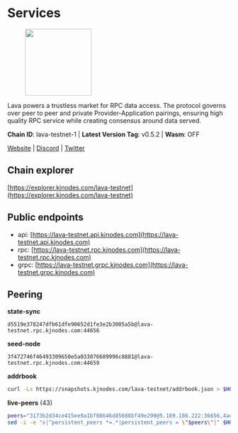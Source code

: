 # Services

<figure><img src="https://raw.githubusercontent.com/kj89/testnet_manuals/main/pingpub/logos/lava.png" width="150" alt=""><figcaption></figcaption></figure>

Lava powers a trustless market for RPC data access. The protocol  governs over peer to peer and private Provider-Application pairings,  ensuring high quality RPC service while creating consensus around data served.

**Chain ID**: lava-testnet-1 | **Latest Version Tag**: v0.5.2 | **Wasm**: OFF

[Website](https://lavanet.xyz) | [Discord](https://discord.com/invite/Tbk5NxTCdA) | [Twitter](https://twitter.com/lavanetxyz)




## Chain explorer
[https://explorer.kjnodes.com/lava-testnet](https://explorer.kjnodes.com/lava-testnet)

## Public endpoints

* api: [https://lava-testnet.api.kjnodes.com](https://lava-testnet.api.kjnodes.com)
* rpc: [https://lava-testnet.rpc.kjnodes.com](https://lava-testnet.rpc.kjnodes.com)
* grpc: [https://lava-testnet.grpc.kjnodes.com](https://lava-testnet.grpc.kjnodes.com)

## Peering

**state-sync**

```text
d5519e378247dfb61dfe90652d1fe3e2b3005a5b@lava-testnet.rpc.kjnodes.com:44656
```

**seed-node**

```text
3f472746f46493309650e5a033076689996c8881@lava-testnet.rpc.kjnodes.com:44659
```

**addrbook**
```bash
curl -Ls https://snapshots.kjnodes.com/lava-testnet/addrbook.json > $HOME/.lava/config/addrbook.json
```

**live-peers** (43)
```bash
peers="3173b2d34ce415ee9a1bf08646d85688bf49e299@5.189.186.222:36656,4ad3f3731073a016fa0c99118b2a5a2d313928f5@207.180.233.148:26656,d5519e378247dfb61dfe90652d1fe3e2b3005a5b@65.109.68.190:44656,4732ed188fbe7603f81d9f4c825397277bb72217@5.75.235.195:26656,370ae92bd28701e0c1d8dc912ccf0d40fe0db3d5@157.90.245.166:26656,8a089094624f27698f365402a059b8b810532805@207.180.229.129:26656,821c9347c927db52138dcd4bb54478fdf17f273e@81.0.218.53:26656,4634ca7cefe997035440df1095915ed255e81296@49.12.189.98:26656,ade02cddf71489b79a2054a7c6ba2cab8a0abb18@185.163.125.232:26656,e268a2ce255d51a93e6ec89ee73c233bbaec70f4@49.12.185.46:26656,c0efea9152aed75fcf3022b8af45243818c59d6a@49.12.13.104:26656,3a445bfdbe2d0c8ee82461633aa3af31bc2b4dc0@3.252.219.158:26656,a2afdc48785be73f208af349e78d632b5556cc01@5.75.226.151:26656,d5ad7ae6caf54ef20a6dc04d30a55caac6c540c9@5.61.41.138:26656,944389dd08321247c8ad687d904591a3d73d16c6@173.249.38.130:26656,dfa93668152cb6b3a822c987f9c22110a1c2f314@178.18.255.221:26656,e8256f9fedf27b6de76c8a13e2db050d0a7bd905@95.216.42.83:26656,5c2a752c9b1952dbed075c56c600c3a79b58c395@185.16.39.172:27066,e1383b216c42acc842193c5ac7321ce6c0d73db0@78.47.37.142:26656,1598a86c04a64d17fa15a07eb201f50c5d760842@75.119.136.106:26656,9a151159039fd8abce61ddb21e5342605787792b@5.75.228.39:26656,6b1d0465b3e2a32b5328e59eb75c38d88233b56f@80.82.215.19:60656,30720f6cc3c7c1c97817a168ffb7d7bfc036ebef@45.14.194.180:26656,b7c3cedc778d93296f179373c3bc6a521e4b682e@65.109.69.160:30656,d53152e10f4de9e968eb98afc0f000343ebb3b02@135.181.115.115:33656,d60e577b6dbdac7a7cd620f71a6bff71f9f82c2e@146.19.24.242:26656,6a55747d1f93e46696f233ac563e28fea24afc47@38.242.237.192:36656,cb722cc36541920d3907cd67743db5444f53e80b@95.70.184.178:24656,c83d7b205b2e80bd9a33c13161bd39d520988455@38.242.139.189:26656,fdc3bd914360b1be8ee2e9f4a447223830527497@78.46.36.203:26656,3a0f10539eb8e0f46432564edaf6303bd67c18f3@23.88.71.247:26656,bec79fab73dbbe345d8b26cdeeeee4ab83fdf80e@176.9.22.117:35656,6f1f1414c63e9ffca9cb59fe4c847580da2020d6@109.123.235.222:10104,e83c0fdeb2b0e258bb559d657d0907b63635127a@159.69.149.85:26656,d894084a12a25fac29f8296e20bf4c8f60da36eb@89.252.21.37:36656,c5c98017339ce6d4d5d2a4fd0fb1aaeb966ef0f7@65.108.124.57:36656,474e2436e097c28472a1fe269e1825762fa340d6@38.242.128.19:26656,07c8a4eea1f6826509d9da5ec7eee7a1a145ab09@20.24.72.210:26656,1b09acd86e1a2db56c72db7848ada3ad581f027a@95.217.109.222:36656,13a9209a4d08803a3becac57de8eb02dd51f8f41@65.109.23.114:19956,e593c7a9ca61f5616119d6beb5bd8ef5dd28d62d@34.246.190.1:26656,f1a06e47ffd768253bd83fba1b3a605a18eca389@38.242.133.192:26656,45648ca8c891d2b37a66d91ce19edf31a1d651cd@95.214.55.25:26656"
sed -i -e "s|^persistent_peers *=.*|persistent_peers = \"$peers\"|" $HOME/.lava/config/config.toml
```

